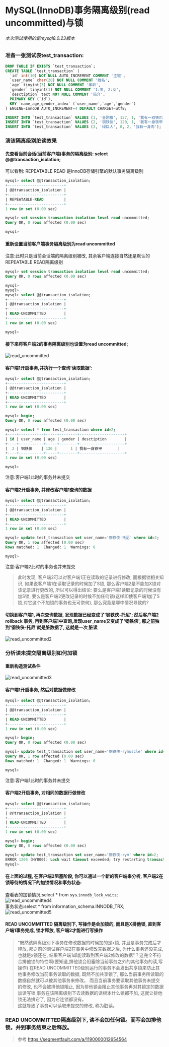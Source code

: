 MySQL(InnoDB)事务隔离级别(read uncommitted)与锁
======

###### 本次测试使用的是mysql8.0.23版本
### 准备一张测试表test_transaction:
```sql
DROP TABLE IF EXISTS `test_transaction`;
CREATE TABLE `test_transaction` (
  `id` int(10) NOT NULL AUTO_INCREMENT COMMENT '主键',
  `user_name` char(20) NOT NULL COMMENT '姓名',
  `age` tinyint(3) NOT NULL COMMENT '年龄',
  `gender` tinyint(1) NOT NULL COMMENT '1:男, 2:女',
  `desctiption` text NOT NULL COMMENT '简介',
  PRIMARY KEY (`id`),
  KEY `name_age_gender_index` (`user_name`,`age`,`gender`)
) ENGINE=InnoDB AUTO_INCREMENT=4 DEFAULT CHARSET=utf8;

INSERT INTO `test_transaction` VALUES (1, '金刚狼', 127, 1, '我有一双铁爪');
INSERT INTO `test_transaction` VALUES (2, '钢铁侠', 120, 1, '我有一身铁甲');
INSERT INTO `test_transaction` VALUES (3, '绿巨人', 0, 2, '我有一身肉');
```
### 演该隔离级别脏读效果
#### 先查看当前会话(当前客户端)事务的隔离级别: select @@transaction_isolation;                  
可以看到: REPEATABLE READ 是InnoDB存储引擎的默认事务隔离级别                  
```sql
mysql> select @@transaction_isolation;
+-------------------------+
| @@transaction_isolation |
+-------------------------+
| REPEATABLE-READ         |
+-------------------------+
1 row in set (0.00 sec)

mysql> set session transaction isolation level read uncommitted;
Query OK, 0 rows affected (0.00 sec)

mysql>                  
```
#### 重新设置当前客户端事务隔离级别为read uncommitted                           
注意:此时只是当前会话端的隔离级别被改, 其余客户端连接自然还是默认的REPEATABLE READ隔离级别                       
```sql
mysql> set session transaction isolation level read uncommitted;
Query OK, 0 rows affected (0.00 sec)

mysql>
mysql>
mysql> select @@transaction_isolation;
+-------------------------+
| @@transaction_isolation |
+-------------------------+
| READ-UNCOMMITTED        |
+-------------------------+
1 row in set (0.00 sec)

mysql>
```
#### 接下来将客户端2的事务隔离级别也设置为read uncommitted;
![read_uncommitted](http://github.com/xidianlina/practice/raw/master//mysql_practice/picture/read_uncommitted.png)

#### 客户端1开启事务,并执行一个查询'读取数据':
```sql
mysql> select @@transaction_isolation;
+-------------------------+
| @@transaction_isolation |
+-------------------------+
| READ-UNCOMMITTED        |
+-------------------------+
1 row in set (0.00 sec)

mysql> begin;
Query OK, 0 rows affected (0.00 sec)

mysql> select * from test_transaction where id=2;
+----+-----------+-----+--------+--------------------+
| id | user_name | age | gender | desctiption        |
+----+-----------+-----+--------+--------------------+
|  2 | 钢铁侠    | 120 |      1 | 我有一身铁甲       |
+----+-----------+-----+--------+--------------------+
1 row in set (0.00 sec)

mysql>
```
注意:客户端1此时的事务并未提交                
#### 客户端2开启事务, 并修改客户端1查询的数据
```sql
mysql> select @@transaction_isolation;
+-------------------------+
| @@transaction_isolation |
+-------------------------+
| READ-UNCOMMITTED        |
+-------------------------+
1 row in set (0.00 sec)

mysql> update test_transaction set user_name='钢铁侠-托尼' where id=2;
Query OK, 1 row affected (0.00 sec)
Rows matched: 1  Changed: 1  Warnings: 0

mysql>
```
注意:客户端2此时的事务也并未提交               
> 此时发现, 客户端2可以对客户端1正在读取的记录进行修改, 而根据锁相关知识, 如果说客户端1在读取记录的时候加了S锁, 
那么客户端2是不能加X锁对该记录进行更改的, 所以可以得出结论: 要么是客户端1读取记录的时候没有加S锁, 
要么是客户端2更改记录的时候不加任何锁(这样即使客户端1加了S锁,对它这个不加锁的事务也无可奈何), 那么究竟是哪中情况导致的?                            
#### 切换到客户端1, 再次查询数据, 发现数据已经变成了'钢铁侠-托尼'; 然后客户端2 rollback 事务, 再到客户端1中查询,发现user_name又变成了'钢铁侠', 那之前独到'钢铁侠-托尼'就是脏数据了, 这就是一次 脏读
![read_uncommitted2](http://github.com/xidianlina/practice/raw/master//mysql_practice/picture/read_uncommitted2.png)

### 分析读未提交隔离级别如何加锁
#### 重新构造测试条件
![read_uncommitted3](http://github.com/xidianlina/practice/raw/master//mysql_practice/picture/read_uncommitted3.png)
#### 客户端1开启事务, 然后对数据做修改
```sql
mysql> select @@transaction_isolation;
+-------------------------+
| @@transaction_isolation |
+-------------------------+
| READ-UNCOMMITTED        |
+-------------------------+
1 row in set (0.00 sec)

mysql> begin;
Query OK, 0 rows affected (0.00 sec)

mysql> update test_transaction set user_name='钢铁侠-rymuscle' where id=2;
Query OK, 1 row affected (0.00 sec)
Rows matched: 1  Changed: 1  Warnings: 0

mysql>
```
注意:客户端1此时的事务并未提交
#### 客户端2开启事务, 对相同的数据行做修改
```sql
mysql> select @@transaction_isolation;
+-------------------------+
| @@transaction_isolation |
+-------------------------+
| READ-UNCOMMITTED        |
+-------------------------+
1 row in set (0.00 sec)

mysql> begin;
Query OK, 0 rows affected (0.00 sec)

mysql> update test_transaction set user_name='钢铁侠-rym' where id=2;
ERROR 1205 (HY000): Lock wait timeout exceeded; try restarting transaction
mysql>
```
#### 在上面的过程, 在客户端2阻塞阶段, 你可以通过一个新的客户端来分析, 客户端2在锁等待的情况下的加锁情况和事务状态:
查看表的加锁情况:select * from sys.`innodb_lock_waits`;                 
![read_uncommitted4](http://github.com/xidianlina/practice/raw/master//mysql_practice/picture/read_uncommitted4.png)                    
事务状态:select * from information_schema.INNODB_TRX;
![read_uncommitted5](http://github.com/xidianlina/practice/raw/master//mysql_practice/picture/read_uncommitted5.png)                                       
#### READ UNCOMMITTED 隔离级别下, 写操作是会加锁的, 而且是X排他锁, 直到客户端1事务完成, 锁才释放, 客户端2才能进行写操作
> "既然该隔离级别下事务在修改数据的时候加的是x锁, 并且是事务完成后才释放, 那之前的测试客户端2在事务中修改完数据之后, 为什么事务还没完成,
 也就是x锁还在, 结果客户端1却能读取到客户端2修改的数据"？这完全不符合排他锁的特性啊(要知道,排他锁会阻塞除当前事务之外的其他事务的读,写操作)
> 在READ UNCOMMITTED级别运行的事务不会发出共享锁来防止其他事务修改当前事务读取的数据, 既然不加共享锁了, 那么当前事务所读取的数据自然就可以被其他事务来修改。
  而且当前事务要读取其他事务未提交的修改, 也不会被排他锁阻止, 因为排他锁会阻止其他事务再对其锁定的数据加读写锁,事务在该隔离级别下去读数据的话根本什么锁都不加, 这就让排他锁无法排它了, 因为它连锁都没有。                  
  这就导致了事务可以读取未提交的修改, 称为脏读。                  
### READ UNCOMMITTED隔离级别下, 读不会加任何锁。而写会加排他锁，并到事务结束之后释放。
           
> 参考 https://segmentfault.com/a/1190000012654564